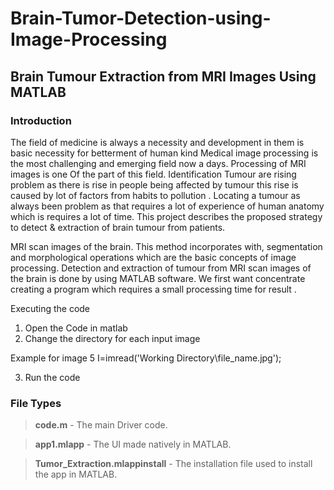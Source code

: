 # Brain-Tumor-Detection-using-Image-Processing
## Brain Tumour Extraction from MRI Images Using MATLAB


### Introduction

The field of medicine is always a necessity and development in them is basic necessity for betterment of human kind
Medical image processing is the most challenging and emerging field now a days. Processing of MRI images is one
Of the part of this field. Identification Tumour are rising problem as there is rise in people being affected by tumour this rise is caused by lot of factors from habits to pollution . Locating a tumour as always been problem as that requires a lot of experience of human anatomy which is requires a lot of time. 
This project describes the proposed strategy to detect & extraction of brain tumour from patients. 

MRI scan images of the brain. This method incorporates with, segmentation and morphological operations which are the basic concepts of image processing. Detection and extraction of tumour from MRI scan images of the brain is done by using MATLAB software. We first want concentrate creating a program which requires a small processing time for result .

Executing the code

1.	Open the Code in matlab
2.	Change the directory for each input image

   Example for image 5
   I=imread('Working Directory\file_name.jpg');

3.	Run the code

### File Types

> **code.m** - The main Driver code.

> **app1.mlapp** - The UI made natively in MATLAB.

> **Tumor_Extraction.mlappinstall** - The installation file used to install the app in MATLAB.